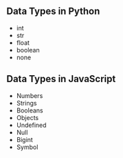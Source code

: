 ## Data Types in Python

* int
* str
* float
* boolean
* none

## Data Types in JavaScript

* Numbers
* Strings
* Booleans
* Objects
* Undefined
* Null
* Bigint
* Symbol